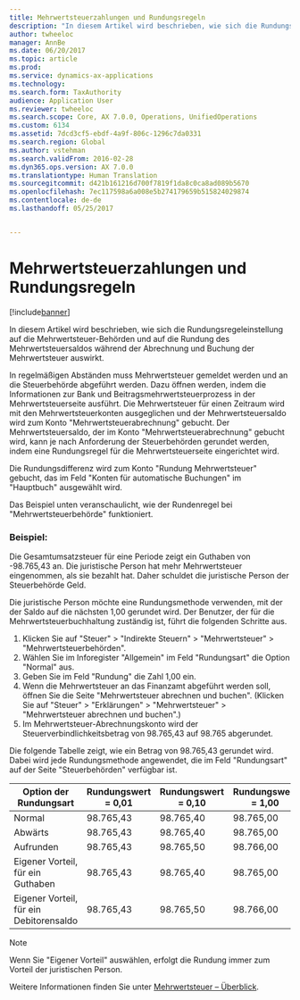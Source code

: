 ```yaml
---
title: Mehrwertsteuerzahlungen und Rundungsregeln
description: "In diesem Artikel wird beschrieben, wie sich die Rundungsregeleinstellung auf die Mehrwertsteuer-Behörden und auf die Rundung des Mehrwertsteuersaldos während der Abrechnung und Buchung der Mehrwertsteuer auswirkt."
author: twheeloc
manager: AnnBe
ms.date: 06/20/2017
ms.topic: article
ms.prod: 
ms.service: dynamics-ax-applications
ms.technology: 
ms.search.form: TaxAuthority
audience: Application User
ms.reviewer: twheeloc
ms.search.scope: Core, AX 7.0.0, Operations, UnifiedOperations
ms.custom: 6134
ms.assetid: 7dcd3cf5-ebdf-4a9f-806c-1296c7da0331
ms.search.region: Global
ms.author: vstehman
ms.search.validFrom: 2016-02-28
ms.dyn365.ops.version: AX 7.0.0
ms.translationtype: Human Translation
ms.sourcegitcommit: d421b161216d700f7819f1da8c0ca8ad089b5670
ms.openlocfilehash: 7ec117598a6a008e5b274179659b515824029874
ms.contentlocale: de-de
ms.lasthandoff: 05/25/2017


---
```


# <a name="sales-tax-payments-and-rounding-rules"></a>Mehrwertsteuerzahlungen und Rundungsregeln

[!include[banner](../includes/banner.md)]


In diesem Artikel wird beschrieben, wie sich die Rundungsregeleinstellung auf die Mehrwertsteuer-Behörden und auf die Rundung des Mehrwertsteuersaldos während der Abrechnung und Buchung der Mehrwertsteuer auswirkt.

In regelmäßigen Abständen muss Mehrwertsteuer gemeldet werden und an die Steuerbehörde abgeführt werden. Dazu öffnen werden, indem die Informationen zur Bank und Beitragsmehrwertsteuerprozess in der Mehrwertsteuerseite ausführt. Die Mehrwertsteuer für einen Zeitraum wird mit den Mehrwertsteuerkonten ausgeglichen und der Mehrwertsteuersaldo wird zum Konto "Mehrwertsteuerabrechnung" gebucht. Der Mehrwertsteuersaldo, der im Konto "Mehrwertsteuerabrechnung" gebucht wird, kann je nach Anforderung der Steuerbehörden gerundet werden, indem eine Rundungsregel für die Mehrwertsteuerseite eingerichtet wird. 

Die Rundungsdifferenz wird zum Konto "Rundung Mehrwertsteuer" gebucht, das im Feld "Konten für automatische Buchungen" im "Hauptbuch" ausgewählt wird.

Das Beispiel unten veranschaulicht, wie der Rundenregel bei "Mehrwertsteuerbehörde" funktioniert.

### <a name="example"></a>Beispiel:

Die Gesamtumsatzsteuer für eine Periode zeigt ein Guthaben von -98.765,43 an. Die juristische Person hat mehr Mehrwertsteuer eingenommen, als sie bezahlt hat. Daher schuldet die juristische Person der Steuerbehörde Geld. 

Die juristische Person möchte eine Rundungsmethode verwenden, mit der der Saldo auf die nächsten 1,00 gerundet wird. Der Benutzer, der für die Mehrwertsteuerbuchhaltung zuständig ist, führt die folgenden Schritte aus.

1.  Klicken Sie auf "Steuer" &gt; "Indirekte Steuern" &gt; "Mehrwertsteuer" &gt; "Mehrwertsteuerbehörden".
2.  Wählen Sie im Inforegister "Allgemein" im Feld "Rundungsart" die Option "Normal" aus.
3.  Geben Sie im Feld "Rundung" die Zahl 1,00 ein.
4.  Wenn die Mehrwertsteuer an das Finanzamt abgeführt werden soll, öffnen Sie die Seite "Mehrwertsteuer abrechnen und buchen". (Klicken Sie auf "Steuer" &gt; "Erklärungen" &gt; "Mehrwertsteuer" &gt; "Mehrwertsteuer abrechnen und buchen".)
5.  Im Mehrwertsteuer-Abrechnungskonto wird der Steuerverbindlichkeitsbetrag von 98.765,43 auf 98.765 abgerundet.

Die folgende Tabelle zeigt, wie ein Betrag von 98.765,43 gerundet wird. Dabei wird jede Rundungsmethode angewendet, die im Feld "Rundungsart" auf der Seite "Steuerbehörden" verfügbar ist.

| Option der Rundungsart                | Rundungswert = 0,01 | Rundungswert = 0,10 | Rundungswert = 1,00 | Rundungswert = 100,00 |
|-------------------------------------|------------------------|------------------------|------------------------|--------------------------|
| Normal                              | 98.765,43              | 98.765,40              | 98.765,00              | 98.800,00                |
| Abwärts                            | 98.765,43              | 98.765,40              | 98.765,00              | 98.700,00                |
| Aufrunden                         | 98.765,43              | 98.765,50              | 98.766,00              | 98.800,00                |
| Eigener Vorteil, für ein Guthaben | 98.765,43              | 98.765,40              | 98.765,00              | 98.700,00                |
| Eigener Vorteil, für ein Debitorensaldo  | 98.765,43              | 98.765,50              | 98.766,00              | 98.800,00                |

> [!NOTE]                                                                                  
> Wenn Sie "Eigener Vorteil" auswählen, erfolgt die Rundung immer zum Vorteil der juristischen Person. 

Weitere Informationen finden Sie unter [Mehrwertsteuer – Überblick](indirect-taxes-overview.md). 





